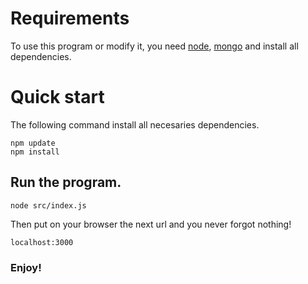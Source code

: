 # Requirements

To use this program or modify it, you need [node](https://nodejs.org/es/), [mongo](https://www.mongodb.com/es) and install all dependencies.



# Quick start

The following command install all necesaries dependencies.

```
npm update
npm install
```

## Run the program.

```
node src/index.js
```

Then put on your browser the next url and you never forgot nothing!

```
localhost:3000
```

### Enjoy!
